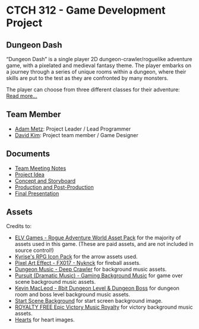 # CTCH 312 - Game Development Project

## Dungeon Dash
“Dungeon Dash” is a single player 2D dungeon-crawler/roguelike adventure game, with a pixelated and medieval fantasy theme. The player embarks on a journey through a series of unique rooms within a dungeon, where their skills are put to the test as they are confronted by many monsters. 

The player can choose from three different classes for their adventure: [Read more...](/Documents/README.md) 

## Team Member
- [Adam Metz](https://github.com/AdamMetz): Project Leader / Lead Programmer
- [David Kim](https://github.com/dav1dk1m): Project team member / Game Designer

## Documents
- [Team Meeting Notes](/Documents/MeetingNotes.md)
- [Project Idea](/Documents/README.md)
- [Concept and Storyboard](/Documents/Dungeon%20Dash%20-%20Concept%20and%20Storyboard.pdf)
- [Production and Post-Production](/Documents/Dungeon%20Dash%20-%20Production%20and%20Post-Production.pdf)
- [Final Presentation](/Documents/Dungeon%20Dash%20-%20Final%20Presentations.pdf)


## Assets
Credits to: 
- [ELV Games - Rogue Adventure World Asset Pack](https://elvgames.itch.io/rogue-adventure-world) for the majority of assets used in this game. (These are paid assets, and are not included in source control!)
- [Kyrise's RPG Icon Pack](https://kyrise.itch.io/kyrises-free-16x16-rpg-icon-pack) for the arrow assets used.
- [Pixel Art Effect - FX017 - Nyknck](https://nyknck.itch.io/pixelarteffectfx017) for fireball assets.
- [Dungeon Music - Deep Crawler](https://crossedkiller.itch.io/dungeon-music) for background music assets.
- [Pursuit (Dramatic Music) - Gaming Background Music](https://www.youtube.com/watch?v=NOc8yz985T4) for game over scene background music assets.
- [Kevin MacLeod - 8bit Dungeon Level & Dungeon Boss](https://www.youtube.com/watch?v=In9xTpfjorU&list=PLwJjxqYuirCLkq42mGw4XKGQlpZSfxsYd&index=10) for dungeon room and boss level background music assets.
- [Start Scene Background](https://www.artstation.com/artwork/QrYv8E) for start screen background image.
- [ROYALTY FREE Epic Victory Music Royalty](https://www.youtube.com/watch?v=5JeU0pYk0dg) for victory background music assets.
- [Hearts](https://fliflifly.itch.io/hearts-and-health-bar) for heart images.
